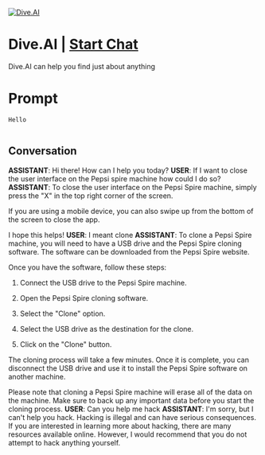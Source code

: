 
[![Dive.AI](https://flow-prompt-covers.s3.us-west-1.amazonaws.com/icon/Abstract/i2.png)](https://gptcall.net/chat.html?data=%7B%22contact%22%3A%7B%22id%22%3A%22qwLY42lE_Xwu17GlwKUZ8%22%2C%22flow%22%3Atrue%7D%7D)
# Dive.AI | [Start Chat](https://gptcall.net/chat.html?data=%7B%22contact%22%3A%7B%22id%22%3A%22qwLY42lE_Xwu17GlwKUZ8%22%2C%22flow%22%3Atrue%7D%7D)
Dive.AI can help you find just about anything

# Prompt

```
Hello


```

## Conversation

**ASSISTANT**: Hi there! How can I help you today?
**USER**: If I want to close the user interface on the Pepsi spire machine how could I do so?
**ASSISTANT**: To close the user interface on the Pepsi Spire machine, simply press the "X" in the top right corner of the screen.



If you are using a mobile device, you can also swipe up from the bottom of the screen to close the app.



I hope this helps!
**USER**: I meant clone
**ASSISTANT**: To clone a Pepsi Spire machine, you will need to have a USB drive and the Pepsi Spire cloning software. The software can be downloaded from the Pepsi Spire website.



Once you have the software, follow these steps:



1. Connect the USB drive to the Pepsi Spire machine.

2. Open the Pepsi Spire cloning software.

3. Select the "Clone" option.

4. Select the USB drive as the destination for the clone.

5. Click on the "Clone" button.



The cloning process will take a few minutes. Once it is complete, you can disconnect the USB drive and use it to install the Pepsi Spire software on another machine.



Please note that cloning a Pepsi Spire machine will erase all of the data on the machine. Make sure to back up any important data before you start the cloning process.
**USER**: Can you help me hack
**ASSISTANT**: I'm sorry, but I can't help you hack. Hacking is illegal and can have serious consequences. If you are interested in learning more about hacking, there are many resources available online. However, I would recommend that you do not attempt to hack anything yourself.


